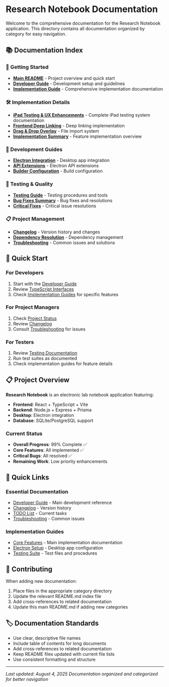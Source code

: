 # Research Notebook Documentation

Welcome to the comprehensive documentation for the Research Notebook application. This directory contains all documentation organized by category for easy navigation.

## 📚 Documentation Index

### 🚀 Getting Started
- **[Main README](../README.md)** - Project overview and quick start
- **[Developer Guide](DEVELOPER_GUIDE.md)** - Development setup and guidelines
- **[Implementation Guide](implementation/README.md)** - Comprehensive implementation documentation

### 🛠️ Implementation Details
- **[iPad Testing & UX Enhancements](implementation/IPAD_TESTING_AND_UX_ENHANCEMENTS.md)** - Complete iPad testing system documentation
- **[Frontend Deep Linking](implementation/FRONTEND_DEEP_LINKING_IMPLEMENTATION.md)** - Deep linking implementation
- **[Drag & Drop Overlay](implementation/DRAG_DROP_OVERLAY_IMPLEMENTATION.md)** - File import system
- **[Implementation Summary](implementation/IMPLEMENTATION_SUMMARY.md)** - Feature implementation overview

### 🔧 Development Guides
- **[Electron Integration](electron/ELECTRON_INTEGRATION_SUMMARY.md)** - Desktop app integration
- **[API Extensions](electron/ELECTRON_API_EXTENSION_SUMMARY.md)** - Electron API extensions
- **[Builder Configuration](electron/ELECTRON_BUILDER_ICON_CONFIG.md)** - Build configuration

### 🧪 Testing & Quality
- **[Testing Guide](testing/README.md)** - Testing procedures and tools
- **[Bug Fixes Summary](guides/COMPREHENSIVE_BUG_FIXES_SUMMARY.md)** - Bug fixes and resolutions
- **[Critical Fixes](guides/CRITICAL_BUG_FIXES_SUMMARY.md)** - Critical issue resolutions

### 📋 Project Management
- **[Changelog](project-management/CHANGELOG.md)** - Version history and changes
- **[Dependency Resolution](project-management/DEPENDENCY_CONFLICTS_RESOLUTION.md)** - Dependency management
- **[Troubleshooting](TROUBLESHOOTING.md)** - Common issues and solutions

## 🎯 Quick Start

### For Developers
1. Start with the [Developer Guide](./DEVELOPER_GUIDE.md)
2. Review [TypeScript Interfaces](./TYPESCRIPT_INTERFACES.md)
3. Check [Implementation Guides](./implementation/) for specific features

### For Project Managers
1. Check [Project Status](./project-management/TODO.md)
2. Review [Changelog](./project-management/CHANGELOG.md)
3. Consult [Troubleshooting](./project-management/TROUBLESHOOTING.md) for issues

### For Testers
1. Review [Testing Documentation](./testing/)
2. Run test suites as documented
3. Check implementation guides for feature details

## 📋 Project Overview

**Research Notebook** is an electronic lab notebook application featuring:
- **Frontend**: React + TypeScript + Vite
- **Backend**: Node.js + Express + Prisma
- **Desktop**: Electron integration
- **Database**: SQLite/PostgreSQL support

### Current Status
- **Overall Progress**: 99% Complete ✅
- **Core Features**: All implemented ✅
- **Critical Bugs**: All resolved ✅
- **Remaining Work**: Low priority enhancements

## 🔗 Quick Links

### Essential Documentation
- [Developer Guide](./DEVELOPER_GUIDE.md) - Main development reference
- [Changelog](./project-management/CHANGELOG.md) - Version history
- [TODO List](./project-management/TODO.md) - Current tasks
- [Troubleshooting](./project-management/TROUBLESHOOTING.md) - Common issues

### Implementation Guides
- [Core Features](./implementation/) - Main implementation documentation
- [Electron Setup](./electron/) - Desktop app configuration
- [Testing Suite](./testing/) - Test files and procedures

## 📝 Contributing

When adding new documentation:
1. Place files in the appropriate category directory
2. Update the relevant README.md index file
3. Add cross-references to related documentation
4. Update this main README.md if adding new categories

## 🏷️ Documentation Standards

- Use clear, descriptive file names
- Include table of contents for long documents
- Add cross-references to related documentation
- Keep README files updated with current file lists
- Use consistent formatting and structure

---

*Last updated: August 4, 2025*
*Documentation organized and categorized for better navigation* 